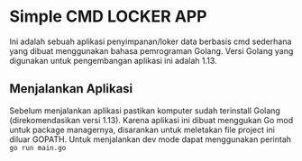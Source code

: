 # Simple CMD LOCKER APP

Ini adalah sebuah aplikasi penyimpanan/loker data berbasis cmd sederhana yang dibuat menggunakan bahasa pemrograman Golang. Versi Golang yang digunakan untuk pengembangan aplikasi ini adalah 1.13.

## Menjalankan Aplikasi

Sebelum menjalankan aplikasi pastikan komputer sudah terinstall Golang (direkomendasikan versi 1.13). Karena aplikasi ini dibuat menggukan Go mod untuk package managernya, disarankan untuk meletakan file project ini diluar GOPATH.
Untuk menjalankan dev mode dapat menggunakan perintah ``go run main.go``
